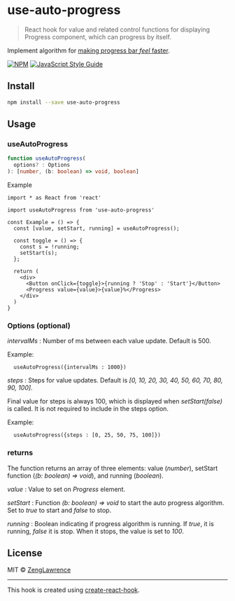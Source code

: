 # use-auto-progress

> React hook for value and related control functions for displaying Progress component, which can progress by itself.

Implement algorithm for [making progress bar _feel_ faster](https://www.smashingmagazine.com/2016/12/best-practices-for-animated-progress-indicators/).

[![NPM](https://img.shields.io/npm/v/use-auto-progress.svg)](https://www.npmjs.com/package/use-auto-progress) [![JavaScript Style Guide](https://img.shields.io/badge/code_style-standard-brightgreen.svg)](https://standardjs.com)

## Install

```bash
npm install --save use-auto-progress
```

## Usage

### useAutoProgress
```typescript
function useAutoProgress(
  options? : Options
): [number, (b: boolean) => void, boolean]
```

Example
```tsx
import * as React from 'react'

import useAutoProgress from 'use-auto-progress'

const Example = () => {
  const [value, setStart, running] = useAutoProgress();

  const toggle = () => {
    const s = !running;
    setStart(s);
  };

  return (
    <div>
      <Button onClick={toggle}>{running ? 'Stop' : 'Start'}</Button>
      <Progress value={value}>{value}%</Progress>
    </div>
  )
}
```

### Options (optional)

_intervalMs_ : Number of ms between each value update.  Default is 500.

Example:
```tsx
  useAutoProgress({intervalMs : 1000})
```

_steps_ : Steps for value updates.  Default is _[0, 10, 20, 30, 40, 50, 60, 70, 80, 90, 100]_.

Final value for steps is always 100, which is displayed when _setStart(false)_ is called.  It is not required to include in the steps option.  

Example:
```tsx
  useAutoProgress({steps : [0, 25, 50, 75, 100]})
```

### returns
The function returns an array of three elements: value (_number_), setStart function (_(b: boolean) => void_), and running (_boolean_).

_value_ : Value to set on _Progress_ element.

_setStart_ : Function _(b: boolean) => void_ to start the auto progress algorithm.  Set to _true_ to start and _false_ to stop.

_running_ : Boolean indicating if progress algorithm is running.  If _true_, it is running, _false_ it is stop.  When it stops, the value is set to _100_.

## License

MIT © [ZengLawrence](https://github.com/ZengLawrence)

---

This hook is created using [create-react-hook](https://github.com/hermanya/create-react-hook).
